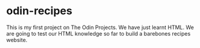 # odin-recipes

This is my first project on The Odin Projects. We have just learnt HTML. We are going to test our HTML knowledge so far to build a barebones recipes website.